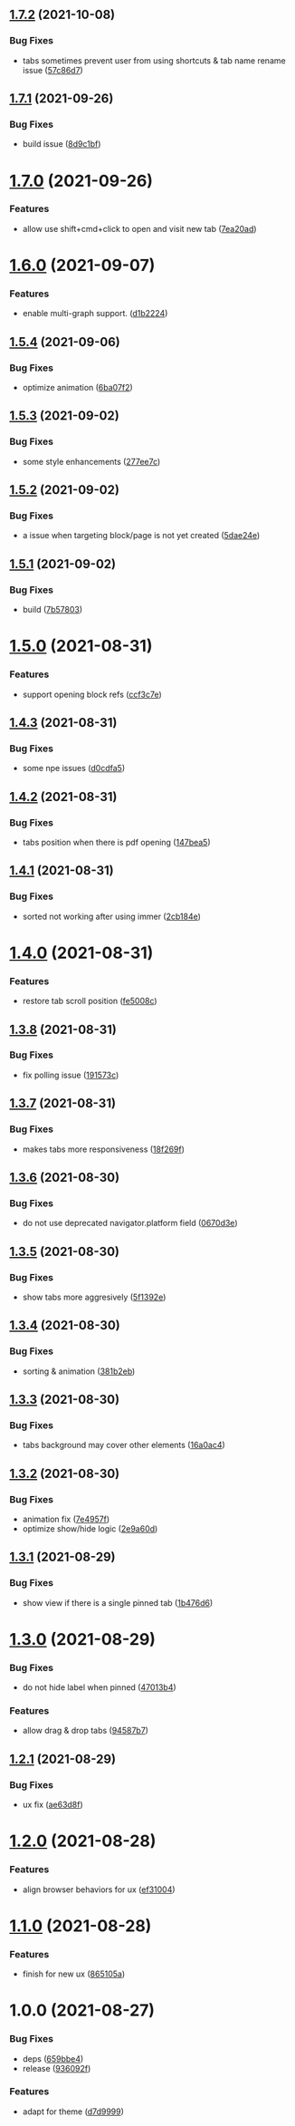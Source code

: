 ## [1.7.2](https://github.com/pengx17/logseq-plugin-tabs/compare/v1.7.1...v1.7.2) (2021-10-08)


### Bug Fixes

* tabs sometimes prevent user from using shortcuts & tab name rename issue ([57c86d7](https://github.com/pengx17/logseq-plugin-tabs/commit/57c86d765e11b3cea9f094d5363e8903df51b703))

## [1.7.1](https://github.com/pengx17/logseq-plugin-tabs/compare/v1.7.0...v1.7.1) (2021-09-26)


### Bug Fixes

* build issue ([8d9c1bf](https://github.com/pengx17/logseq-plugin-tabs/commit/8d9c1bfcf6d11091a9b57a5f69873752b20ea682))

# [1.7.0](https://github.com/pengx17/logseq-plugin-tabs/compare/v1.6.0...v1.7.0) (2021-09-26)


### Features

* allow use shift+cmd+click to open and visit new tab ([7ea20ad](https://github.com/pengx17/logseq-plugin-tabs/commit/7ea20ad1e24a03549ec7d59974295d4edacf2ad6))

# [1.6.0](https://github.com/pengx17/logseq-plugin-tabs/compare/v1.5.4...v1.6.0) (2021-09-07)


### Features

* enable multi-graph support. ([d1b2224](https://github.com/pengx17/logseq-plugin-tabs/commit/d1b222466c8f6281194bfcff21356639256ac2a9))

## [1.5.4](https://github.com/pengx17/logseq-plugin-tabs/compare/v1.5.3...v1.5.4) (2021-09-06)


### Bug Fixes

* optimize animation ([6ba07f2](https://github.com/pengx17/logseq-plugin-tabs/commit/6ba07f2a7c6b799b5daf6c30ce6ce02cad76b028))

## [1.5.3](https://github.com/pengx17/logseq-plugin-tabs/compare/v1.5.2...v1.5.3) (2021-09-02)


### Bug Fixes

* some style enhancements ([277ee7c](https://github.com/pengx17/logseq-plugin-tabs/commit/277ee7c3c7ff56251240eaffcc82de0fec52971f))

## [1.5.2](https://github.com/pengx17/logseq-plugin-tabs/compare/v1.5.1...v1.5.2) (2021-09-02)


### Bug Fixes

* a issue when targeting block/page is not yet created ([5dae24e](https://github.com/pengx17/logseq-plugin-tabs/commit/5dae24e3a134660126712cd69f4d6b1e94e116f2))

## [1.5.1](https://github.com/pengx17/logseq-plugin-tabs/compare/v1.5.0...v1.5.1) (2021-09-02)


### Bug Fixes

* build ([7b57803](https://github.com/pengx17/logseq-plugin-tabs/commit/7b57803817af2f3a64477b6e496d88fc3df90d80))

# [1.5.0](https://github.com/pengx17/logseq-plugin-tabs/compare/v1.4.3...v1.5.0) (2021-08-31)


### Features

* support opening block refs ([ccf3c7e](https://github.com/pengx17/logseq-plugin-tabs/commit/ccf3c7e5295aee97f9e3706e629ffb50d82f5bd6))

## [1.4.3](https://github.com/pengx17/logseq-plugin-tabs/compare/v1.4.2...v1.4.3) (2021-08-31)


### Bug Fixes

* some npe issues ([d0cdfa5](https://github.com/pengx17/logseq-plugin-tabs/commit/d0cdfa539c39063e0707b470f8facfc7fa07bda7))

## [1.4.2](https://github.com/pengx17/logseq-plugin-tabs/compare/v1.4.1...v1.4.2) (2021-08-31)


### Bug Fixes

* tabs position when there is pdf opening ([147bea5](https://github.com/pengx17/logseq-plugin-tabs/commit/147bea52b0e32bf1fcbc61d63e16aeeaacc610bb))

## [1.4.1](https://github.com/pengx17/logseq-plugin-tabs/compare/v1.4.0...v1.4.1) (2021-08-31)


### Bug Fixes

* sorted not working after using immer ([2cb184e](https://github.com/pengx17/logseq-plugin-tabs/commit/2cb184eb65c1b96500679495a3165f6630fd0672))

# [1.4.0](https://github.com/pengx17/logseq-plugin-tabs/compare/v1.3.8...v1.4.0) (2021-08-31)


### Features

* restore tab scroll position ([fe5008c](https://github.com/pengx17/logseq-plugin-tabs/commit/fe5008c23e9d82d037772ff029a998c882f6ad98))

## [1.3.8](https://github.com/pengx17/logseq-plugin-tabs/compare/v1.3.7...v1.3.8) (2021-08-31)


### Bug Fixes

* fix polling issue ([191573c](https://github.com/pengx17/logseq-plugin-tabs/commit/191573ca680a3c34710bd11c2db4e3ca85c14e55))

## [1.3.7](https://github.com/pengx17/logseq-plugin-tabs/compare/v1.3.6...v1.3.7) (2021-08-31)


### Bug Fixes

* makes tabs more responsiveness ([18f269f](https://github.com/pengx17/logseq-plugin-tabs/commit/18f269f6ded39a747e2c968dcac4c5d497d86c83))

## [1.3.6](https://github.com/pengx17/logseq-plugin-tabs/compare/v1.3.5...v1.3.6) (2021-08-30)


### Bug Fixes

* do not use deprecated navigator.platform field ([0670d3e](https://github.com/pengx17/logseq-plugin-tabs/commit/0670d3e5d34115758e6ee5f903c0f9d270647d43))

## [1.3.5](https://github.com/pengx17/logseq-plugin-tabs/compare/v1.3.4...v1.3.5) (2021-08-30)


### Bug Fixes

* show tabs more aggresively ([5f1392e](https://github.com/pengx17/logseq-plugin-tabs/commit/5f1392ed7bca336f3ad96e8fb88cffcb18fd6717))

## [1.3.4](https://github.com/pengx17/logseq-plugin-tabs/compare/v1.3.3...v1.3.4) (2021-08-30)


### Bug Fixes

* sorting & animation ([381b2eb](https://github.com/pengx17/logseq-plugin-tabs/commit/381b2ebdbdc2722b6168d630987bcaaf4c474462))

## [1.3.3](https://github.com/pengx17/logseq-plugin-tabs/compare/v1.3.2...v1.3.3) (2021-08-30)


### Bug Fixes

* tabs background may cover other elements ([16a0ac4](https://github.com/pengx17/logseq-plugin-tabs/commit/16a0ac40aaf537d11f3a9026b974d6a328503a3f))

## [1.3.2](https://github.com/pengx17/logseq-plugin-tabs/compare/v1.3.1...v1.3.2) (2021-08-30)


### Bug Fixes

* animation fix ([7e4957f](https://github.com/pengx17/logseq-plugin-tabs/commit/7e4957f15e0dbab6f56c9013b51db35ab785962f))
* optimize show/hide logic ([2e9a60d](https://github.com/pengx17/logseq-plugin-tabs/commit/2e9a60d5021a6e3296700218dfac232caea4834d))

## [1.3.1](https://github.com/pengx17/logseq-plugin-tabs/compare/v1.3.0...v1.3.1) (2021-08-29)

### Bug Fixes

- show view if there is a single pinned tab ([1b476d6](https://github.com/pengx17/logseq-plugin-tabs/commit/1b476d60b3902f2f2d790262dc0eb802d121c1f1))

# [1.3.0](https://github.com/pengx17/logseq-plugin-tabs/compare/v1.2.1...v1.3.0) (2021-08-29)

### Bug Fixes

- do not hide label when pinned ([47013b4](https://github.com/pengx17/logseq-plugin-tabs/commit/47013b479284e18e3003662ccf9d6eda518ec0a9))

### Features

- allow drag & drop tabs ([94587b7](https://github.com/pengx17/logseq-plugin-tabs/commit/94587b73c36f4930af94dd8176e5bf16c4a47821))

## [1.2.1](https://github.com/pengx17/logseq-plugin-tabs/compare/v1.2.0...v1.2.1) (2021-08-29)

### Bug Fixes

- ux fix ([ae63d8f](https://github.com/pengx17/logseq-plugin-tabs/commit/ae63d8fe032e7b342f1b6a4e7c27918afbd7132d))

# [1.2.0](https://github.com/pengx17/logseq-plugin-tabs/compare/v1.1.0...v1.2.0) (2021-08-28)

### Features

- align browser behaviors for ux ([ef31004](https://github.com/pengx17/logseq-plugin-tabs/commit/ef3100430d32c1cd6a847f57d78828b079709cf3))

# [1.1.0](https://github.com/pengx17/logseq-plugin-tabs/compare/v1.0.0...v1.1.0) (2021-08-28)

### Features

- finish for new ux ([865105a](https://github.com/pengx17/logseq-plugin-tabs/commit/865105ad315a014c19c35f17735a0340d53fbf43))

# 1.0.0 (2021-08-27)

### Bug Fixes

- deps ([659bbe4](https://github.com/pengx17/logseq-plugin-tabs/commit/659bbe40ebe05b5a9765f8b2e16f7429128078f6))
- release ([936092f](https://github.com/pengx17/logseq-plugin-tabs/commit/936092f34dcdf24af4c70ab18215f7c234f19857))

### Features

- adapt for theme ([d7d9999](https://github.com/pengx17/logseq-plugin-tabs/commit/d7d9999743b0fd8363ab2ce0247497c60780a61a))
